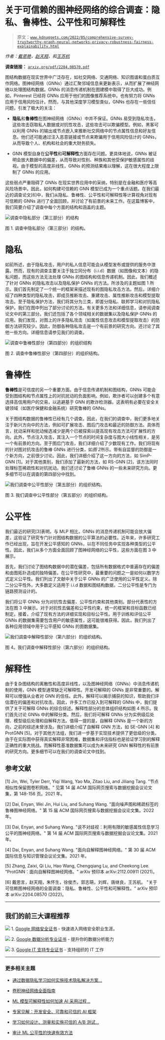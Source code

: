 # 关于可信赖的图神经网络的综合调查：隐私、鲁棒性、公平性和可解释性

> 原文：[`www.kdnuggets.com/2022/05/comprehensive-survey-trustworthy-graph-neural-networks-privacy-robustness-fairness-explainability.html`](https://www.kdnuggets.com/2022/05/comprehensive-survey-trustworthy-graph-neural-networks-privacy-robustness-fairness-explainability.html)

*作者：[戴恩艳](https://enyandai.github.io/)，[赵天翔](https://tianxiangzhao.github.io/)，和[王苏杭](https://suhangwang.ist.psu.edu/)*

**调查链接：** [`arxiv.org/pdf/2204.08570.pdf`](https://arxiv.org/pdf/2204.08570.pdf)

图结构数据在现实世界中广泛存在，如社交网络、交通网络、知识图谱和蛋白质互作网络。图神经网络（GNNs）通过汇聚邻域信息来更新表示，从而扩展了神经网络以处理图结构数据。GNNs 的消息传递机制在图建模中取得了巨大成功。例如，Pinterest 已经将 GNNs 应用于他们的图像推荐系统中。也有努力将 GNNs 应用于信用风险估计。然而，与其他深度学习模型类似，GNNs 也存在一些信任问题，引发了极大的关注：

+   **隐私**和**鲁棒性**在图神经网络（GNNs）中并不保证。GNNs 易受到隐私攻击，这些攻击窃取私人数据或对抗性攻击，这些攻击可以欺骗模型。例如，黑客可以利用 GNNs 的输出或节点嵌入来推断社交网络中的节点属性信息和好友信息。他们还可能通过注入恶意链接或节点来欺骗用于信用风险估计的 GNNs，从而导致个人、机构和社会的重大财务损失。

+   GNN 模型自身在**公平性**和**可解释性**方面存在问题。更具体地说，GNNs 被证明会放大数据中的偏差，从而导致对性别、种族和其他受保护敏感属性的歧视。由于模型的高度非线性，GNNs 的预测结果难以理解，这在很大程度上限制了 GNNs 的应用。

这些弱点严重阻碍了 GNNs 在现实世界应用中的采纳，特别是在金融和医疗等高风险场景中。因此，如何构建可信赖的 GNN 模型已成为一个重点话题。在我们最近的调查论文[6]中，我们从隐私、鲁棒性、公平性和可解释性等计算视角对现有可信赖的 GNNs 进行了全面回顾，并讨论了有前景的未来工作。在这篇博客中，我们简要介绍了调查中每个方面的结构和涵盖的主题。

![调查中隐私部分（第三部分）的结构](img/6e5a7c63dfed0d3e96a85b86297bdfd7.png)

图 1\. 调查中隐私部分（第三部分）的结构。

# 隐私

如前所述，由于隐私攻击，用户的私人信息可能会从模型发布或提供的服务中泄露。然而，现有的调查主要关注于独立同分布（i.i.d）数据（如图像和文本）的隐私问题，而这些方法无法处理 GNNs 的图结构和信息传递机制。因此，我们概述了针对 GNNs 的隐私攻击以及隐私保护 GNNs 的方法。所涉及的主题如图 1 所示。我们首先制定了一个统一的框架来描述现有的图隐私攻击方法。然后，详细介绍了四种类型的隐私攻击，即成员推断攻击、重建攻击、属性推断攻击和模型提取攻击。至于隐私保护方法，我们将其分为三类，即差分隐私、联邦学习和对抗隐私保护。我们在图中列出了部分讨论的方法。有关更多方法和详细信息，请参阅调查论文中的第三部分。我们还包括了各个领域相关的数据集以及隐私保护 GNNs 的应用。我们发现，对图上的许多隐私攻击（如属性信息攻击和模型提取攻击）的防御方法研究较少。因此，防御各种隐私攻击是一个有前景的研究方向。还讨论了其他一些方向。详细信息请参见我们的调查。

![调查中鲁棒性部分（第四部分）的组织结构](img/4dd77662617fd09e224b2099fe0a1ea6.png)

图 2\. 调查中鲁棒性部分（第四部分）的组织结构。

# **鲁棒性**

**鲁棒性**是可信度的另一个重要方面。由于信息传递机制和图结构，GNNs 可能会受到图结构和节点属性上的对抗扰动的负面影响。例如，欺诈者可以创建多个有意选择高信用用户的交易，以逃避基于 GNN 的欺诈检测器。这表明有必要在安全关键领域（如医疗保健和金融系统）研究鲁棒的 GNNs。

关于图结构数据的鲁棒性已经有几个调查。因此，在我们的调查中，我们更多地关注于新兴方向中的方法，例如可扩展攻击、图后门攻击和最近的防御方法。具体而言，扰动采样和扰动候选减少是两个已被探索以提高现有攻击方法可扩展性的方向。此外，节点注入攻击，其注入一个节点的时间复杂度与图大小线性相关，是另一个有前景的方向。至于图后门攻击，我们详细介绍了少数现有工作。我们将现有的针对图对抗攻击的鲁棒 GNNs 进行分类，如*图 2*所示。带有自监督的防御是一个新方向，之前很少讨论。因此，我们详细介绍了这一方向的方法，如 SimP-GNN [1]。对于其他类别，我们添加了最新的方法，如 RS-GNN [2]，该方法同时处理标签稀疏性和对抗扰动。我们还讨论了鲁棒 GNNs 的一些未来研究方向。更多细节可以在调查的第四部分中找到。

![我们调查中公平性部分（第五部分）的组织结构。](img/d2407e8af07aeacf756322bb75b66976.png)

图 3. 我们调查中公平性部分（第五部分）的组织结构。

# 公平性

我们最近的研究[3]表明，与 MLP 相比，GNNs 的消息传递机制可能会放大偏差，这验证了研究专门针对图结构数据的公平算法的必要性。近年来，许多研究工作已经出现，旨在开发公平感知的 GNNs，以在不同任务中实现各种类型的公平性。因此，我们从多个方面全面回顾了图神经网络的公平性，这些方面在图 3 中展示。

首先，我们讨论了图结构数据中的潜在偏差，包括所有数据格式中普遍存在的偏差和由图拓扑造成的独特偏差。在公平性研究中，最重要的问题之一是如何以数学方式定义公平性。我们列出了文献中关于公平 GNNs 的广泛使用的公平性定义。除二分公平性外，大多数定义适用于 i.i.d 数据和图结构数据，二分公平性是专门为链路预测设计的。

我们将公平 GNNs 分为对抗性去偏差、公平性约束和其他类别。部分代表性的方法在图 3 中展示。对于对抗性去偏差和公平性约束，统一的框架和目标函数已经制定。接着，介绍了现有方法的详细实现和目标公平性。用于训练和评估公平 GNNs 的数据集需要包含用户的敏感属性，这可能很难获得。因此，我们列出了各种应用领域中用于公平感知 GNNs 的图数据集。

![我们调查中解释性部分（第六部分）的组织结构。](img/a52ddbe632331c4be3f8f6d37a4bef01.png)

图 4。我们调查中解释性部分（第六部分）的组织结构。

# 解释性

由于复杂图结构的离散性和高度非线性，以及图神经网络（GNNs）中消息传递机制的使用，GNN 模型通常缺乏可解释性。开发可解释的 GNNs 是非常重要的。解释可以增强从业者对 GNN 的信任。此外，解释可以揭示捕获的知识，帮助我们评估潜在的偏差和对抗攻击。因此，许多工作已投入到可解释的 GNNs 中，我们提供了关于可解释 GNNs 的综合综述。解释性部分的总体组织结构如图 4 所示。我们首先讨论 GNNs 中的解释分类。然后，我们将可解释 GNNs 分为实例级后处理、模型级后处理和自解释方法。值得一提的是，自解释 GNNs 是一个新的方向，之前的综述未曾涉及。我们详细介绍了自解释 GNN 方法，如 SE-GNN [4] 和 ProtGNN [5]。对于其他方法组，我们进一步基于实现技术提供了更低级的分类。由于在实际图中获得真实解释非常困难，数据集和评估指标也是验证学习到的解释正确性的重大挑战。而解释性基准数据集可以成为未来研究 GNN 解释性的有前景的研究方向。更多细节可以在我们的调查论文中找到。

## 参考文献

[1] Jin, Wei, Tyler Derr, Yiqi Wang, Yao Ma, Zitao Liu, and Jiliang Tang. "节点相似性保留图卷积网络。" 见第 14 届 ACM 国际网页搜索与数据挖掘会议论文集，第 148-156 页。2021 年。

[2] Dai, Enyan, Wei Jin, Hui Liu, and Suhang Wang. "面向噪声图和稀疏标签的鲁棒图神经网络。" 第 15 届 ACM 国际网页搜索与数据挖掘会议论文集。2022 年。

[3] Dai, Enyan, and Suhang Wang. "说不对歧视：利用有限的敏感属性信息学习公平的图神经网络。" 第 14 届 ACM 国际网页搜索与数据挖掘会议论文集。2021 年。

[4] Dai, Enyan, and Suhang Wang. "面向自解释图神经网络。" 第 30 届 ACM 国际信息与知识管理会议论文集。2021 年。

[5] Zhang, Zaixi, Qi Liu, Hao Wang, Chengqiang Lu, and Cheekong Lee. "ProtGNN：面向自解释图神经网络。" arXiv 预印本 arXiv:2112.00911 (2021)。

[6] 戴恩言，赵天翔，朱怀生，徐俊杰，郭志萌，刘辉，唐继良，王苏航。 "关于可信赖图神经网络的全面调查：隐私、鲁棒性、公平性和可解释性。" arXiv 预印本 arXiv:2204.08570 (2022)。

* * *

## 我们的前三大课程推荐

![](img/0244c01ba9267c002ef39d4907e0b8fb.png) 1\. [Google 网络安全证书](https://www.kdnuggets.com/google-cybersecurity) - 快速进入网络安全职业生涯。

![](img/e225c49c3c91745821c8c0368bf04711.png) 2\. [Google 数据分析专业证书](https://www.kdnuggets.com/google-data-analytics) - 提升你的数据分析能力

![](img/0244c01ba9267c002ef39d4907e0b8fb.png) 3\. [Google IT 支持专业证书](https://www.kdnuggets.com/google-itsupport) - 支持组织的 IT 工作

* * *

### 更多相关主题

+   [通过数据隐私学习如何实施技术隐私解决方案…](https://www.kdnuggets.com/2022/04/manning-data-privacy-learn-implement-technical-privacy-solutions-tools-scale.html)

+   [卷积神经网络全面指南](https://www.kdnuggets.com/2023/06/comprehensive-guide-convolutional-neural-networks.html)

+   [ML 模型可解释性如何加速 AI 采用过程…](https://www.kdnuggets.com/2022/07/ml-model-explainability-accelerates-ai-adoption-journey-financial-services.html)

+   [专家见解：开发安全、可靠和可信的 AI 框架](https://www.kdnuggets.com/expert-insights-on-developing-safe-secure-and-trustworthy-ai-frameworks)

+   [学习如何设计、测量和实施可信的 A/B 测试…](https://www.kdnuggets.com/2023/01/sphere-design-measure-implement-trustworthy-ab-tests-ronny-kohavi.html)

+   [审计 ML 公平性的快速有效方法](https://www.kdnuggets.com/2023/01/fast-effective-way-audit-ml-fairness.html)

